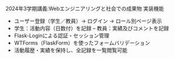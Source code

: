 2024年3学期講義:Webエンジニアリングと社会での成果物
実装機能
- ユーザー登録（学生／教員）→ ログイン → ロール別ページ表示
- 学生：活動内容（日数付）を記録
– 教員：実績及びコメントを記録
- Flask-Loginによる認証・セッション管理
- WTForms（FlaskForm）を使ったフォームバリデーション
- 活動履歴・実績を保持し、全記録を一覧閲覧可能

